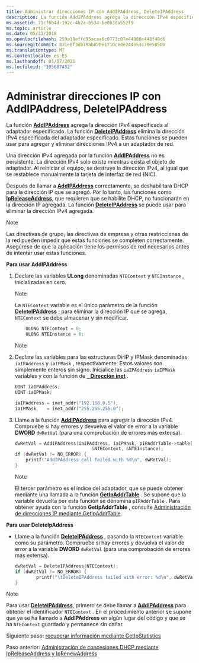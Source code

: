 ```yaml
---
title: Administrar direcciones IP con AddIPAddress, DeleteIPAddress
description: La función AddIPAddress agrega la dirección IPv4 especificada al adaptador especificado.
ms.assetid: 71cf6b4d-192c-4b2a-b534-be0b3da552f9
ms.topic: article
ms.date: 05/31/2018
ms.openlocfilehash: 259a18effd95acaa6c0773c07e44088e448f48d6
ms.sourcegitcommit: 831e8f3db78ab820e1710cede244553c70e50500
ms.translationtype: MT
ms.contentlocale: es-ES
ms.lasthandoff: 01/07/2021
ms.locfileid: "105687452"
---
```

# <a name="manage-ip-addresses-with-addipaddress-deleteipaddress"></a>Administrar direcciones IP con AddIPAddress, DeleteIPAddress

La función [**AddIPAddress**](/windows/desktop/api/Iphlpapi/nf-iphlpapi-addipaddress) agrega la dirección IPv4 especificada al adaptador especificado. La función [**DeleteIPAddress**](/windows/desktop/api/Iphlpapi/nf-iphlpapi-deleteipaddress) elimina la dirección IPv4 especificada del adaptador especificado. Estas funciones se pueden usar para agregar y eliminar direcciones IPv4 a un adaptador de red.

Una dirección IPv4 agregada por la función [**AddIPAddress**](/windows/desktop/api/Iphlpapi/nf-iphlpapi-addipaddress) no es persistente. La dirección IPv4 solo existe mientras exista el objeto de adaptador. Al reiniciar el equipo, se destruye la dirección IPv4, al igual que se restablece manualmente la tarjeta de interfaz de red (NIC).

Después de llamar a [**AddIPAddress**](/windows/desktop/api/Iphlpapi/nf-iphlpapi-addipaddress) correctamente, se deshabilitará DHCP para la dirección IP que se agregó. Por lo tanto, las funciones como [**IpReleaseAddress**](/windows/desktop/api/Iphlpapi/nf-iphlpapi-ipreleaseaddress), que requieren que se habilite DHCP, no funcionarán en la dirección IP agregada. La función [**DeleteIPAddress**](/windows/desktop/api/Iphlpapi/nf-iphlpapi-deleteipaddress) se puede usar para eliminar la dirección IPv4 agregada.

> [!Note]  
> Las directivas de grupo, las directivas de empresa y otras restricciones de la red pueden impedir que estas funciones se completen correctamente. Asegúrese de que la aplicación tiene los permisos de red necesarios antes de intentar usar estas funciones.

 

**Para usar AddIPAddress**

1.  Declare las variables **ULong** denominadas `NTEContext` y `NTEInstance` , inicializadas en cero.
    > [!Note]  
    > La `NTEContext` variable es el único parámetro de la función [**DeleteIPAddress**](/windows/desktop/api/Iphlpapi/nf-iphlpapi-deleteipaddress) ; para eliminar la dirección IP que se agrega, `NTEContext` se debe almacenar y sin modificar.

     

    ```C++
        ULONG NTEContext = 0;
        ULONG NTEInstance = 0;
    
    ```

    

    > [!Note]  

     

2.  Declare las variables para las estructuras DirIP y IPMask denominadas `iaIPAddress` y `iaIPMask` , respectivamente. Estos valores son simplemente enteros sin signo. Inicialice las `iaIPAddress` `iaIPMask` variables y con la función de [**\_ Dirección inet**](/windows/win32/api/winsock2/nf-winsock2-inet_addr) .
    ```C++
    UINT iaIPAddress;
    UINT iaIPMask;

    iaIPAddress = inet_addr("192.168.0.5");
    iaIPMask    = inet_addr("255.255.255.0");
    ```

    

3.  Llame a la función [**AddIPAddress**](/windows/desktop/api/Iphlpapi/nf-iphlpapi-addipaddress) para agregar la dirección IPv4. Compruebe si hay errores y devuelva el valor de error a la variable **DWORD** `dwRetVal` (para una comprobación de errores más extensa).
    ```C++
    dwRetVal = AddIPAddress(iaIPAddress, iaIPMask, pIPAddrTable->table[0].dwIndex, 
                                 &NTEContext, &NTEInstance);
    if (dwRetVal != NO_ERROR) {
        printf("AddIPAddress call failed with %d\n", dwRetVal);
    }
    ```

    

    > [!Note]  
    > El tercer parámetro es el índice del adaptador, que se puede obtener mediante una llamada a la función [**GetIpAddrTable**](/windows/desktop/api/Iphlpapi/nf-iphlpapi-getipaddrtable) . Se supone que la variable devuelta por esta función se denomina `pIPAddrTable` . Para obtener ayuda con la función **GetIpAddrTable** , consulte [Administración de direcciones IP mediante GetIpAddrTable](managing-ip-addresses-using-getipaddrtable.md).

     

**Para usar DeleteIpAddress**

-   Llame a la función [**DeleteIPAddress**](/windows/desktop/api/Iphlpapi/nf-iphlpapi-deleteipaddress) , pasando la `NTEContext` variable como su parámetro. Compruebe si hay errores y devuelva el valor de error a la variable **DWORD** `dwRetVal` (para una comprobación de errores más extensa).
    ```C++
    dwRetVal = DeleteIPAddress(NTEContext);
    if (dwRetVal != NO_ERROR) {
            printf("\tDeleteIPAddress failed with error: %d\n", dwRetVal);
    } 
    ```

    

> [!Note]  
> Para usar [**DeleteIPAddress**](/windows/desktop/api/Iphlpapi/nf-iphlpapi-deleteipaddress), primero se debe llamar a [**AddIPAddress**](/windows/desktop/api/Iphlpapi/nf-iphlpapi-addipaddress) para obtener el identificador `NTEContext` . En el procedimiento anterior se supone que ya se ha llamado a **AddIPAddress** en algún lugar del código y que se ha `NTEContext` guardado y permanece sin dañar.

 

Siguiente paso: [recuperar información mediante GetIpStatistics](retrieving-information-using-getipstatistics.md)

Paso anterior: [Administración de concesiones DHCP mediante IpReleaseAddress y IpRenewAddress](managing-dhcp-leases-using-ipreleaseaddress-and-iprenewaddress.md)

 

 
